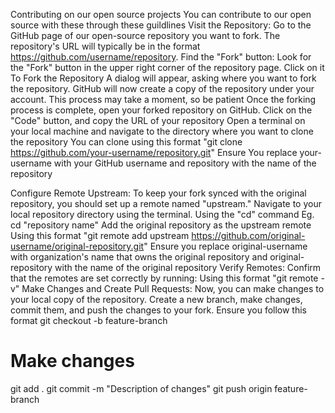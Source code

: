 Contributing  on our open source projects
You can contribute to our open source with these through these guildlines
Visit the Repository:
Go to the GitHub page of our open-source repository you want to fork. The repository's URL will typically be in the format https://github.com/username/repository.
Find the "Fork" button:
Look for the "Fork" button in the upper right corner of the repository page. Click on it
To Fork the Repository
A dialog will appear, asking where you want to fork the repository. 
GitHub will now create a copy of the repository under your account. This process may take a moment, so be patient
Once the forking process is complete, open your forked repository on GitHub. Click on the "Code" button, and copy the URL of your repository
Open a terminal on your local machine and navigate to the directory where you want to clone the repository
You can clone using this format "git clone https://github.com/your-username/repository.git"
Ensure You replace your-username with your GitHub username and repository with the name of the repository

Configure Remote Upstream:
To keep your fork synced with the original repository, you should set up a remote named "upstream." Navigate to your local repository directory using the terminal.
Using the "cd" command Eg. cd "repository name"
Add the original repository as the upstream remote
Using this format "git remote add upstream https://github.com/original-username/original-repository.git"
Ensure you replace original-username with organization's name that owns the original repository and original-repository with the name of the original repository
Verify Remotes:
Confirm that the remotes are set correctly by running:
Using this format "git remote -v"
Make Changes and Create Pull Requests:
Now, you can make changes to your local copy of the repository. Create a new branch, make changes, commit them, and push the changes to your fork.
Ensure you follow this format 
git checkout -b feature-branch
# Make changes
git add .
git commit -m "Description of changes"
git push origin feature-branch
